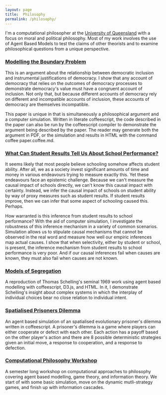 ```yaml
---
layout: page
title:  Philosophy
permalink: /philosophy/
---
```


I'm a computational philosopher at the [University of Queensland](http://hapi.uq.edu.au) with a focus on moral and political philosophy.  Most of my work involves the use of Agent Based Models to test the claims of other theorists and to examine philosophical questions from a unique perspective. 


### [Modelling the Boundary Problem][1]

This is an argument about the relationship between democratic inclusion and instrumental justifications of democracy. I show that any account of democracy that relies on the outcomes of democracy processes to demonstrate democracy's value must have a congruent account of inclusion. Not only that, but because different accounts of democracy rely on different and incompatible accounts of inclusion, these accounts of democracy are themselves incompatible.

This paper is unique in that is simultaneously a philosophical argument and a computer simulation. Written in literate coffeescript, the code described in the paper can also be run by the coffeescript compiler to demonstrate the argument being described by the paper. The reader may generate both the argument in PDF, or the simulation and results in HTML with the command coffee paper.coffee.md.

[1]: http://dave.kinkead.com.au/modelling-the-boundary-problem/


### [What Can Student Results Tell Us About School Performance?][2]

It seems likely that most people believe schooling somehow affects student ability. After all, we as a society invest significant amounts of time and money in various endeavours trying to measure exactly this. Yet these endeavours face an epistemic challenge. Because we can't measure the causal impact of schools directly, we can't know this causal impact with certainty. Instead, we infer the causal impact of schools on student ability by way of proxy measures such as student results. If student results improve, then we can infer that some aspect of schooling caused this. Perhaps.

How warranted is this inference from student results to school performance? With the aid of computer simulation, I investigate the robustness of this inference mechanism in a variety of common scenarios. Simulation allows us to stipulate causal mechanisms that cannot be observed in the real word and measure how well our empiric inferences map actual causes. I show that when selectivity, either by student or school, is present, the inference mechanism from student results to school performance is very poor. And if our causal inferences fail when causes are known, they must also fail when causes are not known.

[2]: http://dave.kinkead.com.au/school-performance/


### [Models of Segregation][3]

A reproduction of Thomas Schelling's seminal 1969 work using agent based modelling with coffeescript, D3.js, and HTML.  In it, I demonstrate Schelling's insight about complex systems in which the interplay of individual choices bear no close relation to individual intent.

[3]: http://dave.kinkead.com.au/models-of-segregation/

### [Spatialised Prisoners Dilemma][5]


An agent based simulation of an spatialised evolutionary prisoner's dilemma written in coffeescript. A prisoner's dilemma is a game where players can either cooperate or defect with each other.  Each action has a payoff based on the other player's action and there are 8 possible deterministic strategies given an initial move, a response to cooperation, and a response to defection.

[5]: http://dave.kinkead.com.au/spatialised-prisoners-dilemma/


### [Computational Philosophy Workshop][4]


A semester long workshop on computational approaches to philosophy covering agent based modelling, game theory, and information theory.  We start of with some basic simulation, move on the dynamic mutli-strategy games, and finish up with information cascades.

[4]: https://github.com/davekinkead/computational-philosophy-workshop
